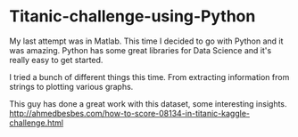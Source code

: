 # Titanic-challenge-using-Python

My last attempt was in Matlab. This time I decided to go with Python and it was amazing. 
Python has some great libraries for Data Science and it's really easy to get started. 

I tried a bunch of different things this time. From extracting information from strings to plotting various graphs. 

This guy has done a great work with this dataset, some interesting insights. 
http://ahmedbesbes.com/how-to-score-08134-in-titanic-kaggle-challenge.html
